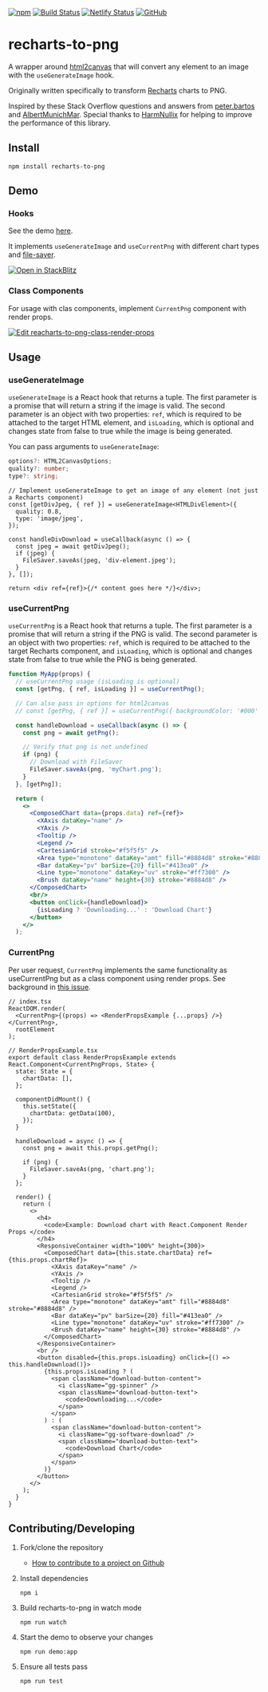 [![npm](https://img.shields.io/npm/v/recharts-to-png)](https://www.npmjs.com/package/recharts-to-png)
[![Build Status](https://travis-ci.com/brammitch/recharts-to-png.svg?branch=main)](https://app.travis-ci.com/github/brammitch/recharts-to-png)
[![Netlify Status](https://api.netlify.com/api/v1/badges/35b3343e-3abe-4c8b-bd68-e74e2e043a3d/deploy-status)](https://app.netlify.com/sites/recharts-to-png/deploys)
[![GitHub](https://img.shields.io/github/license/brammitch/recharts-to-png)](LICENSE)

# recharts-to-png

A wrapper around [html2canvas](https://github.com/niklasvh/html2canvas) that will convert any element to an image with the `useGenerateImage` hook.

Originally written specifically to transform [Recharts](https://github.com/recharts/recharts) charts to PNG.

Inspired by these Stack Overflow questions and answers from [peter.bartos](https://stackoverflow.com/questions/45086005/recharts-component-to-png/56223127?noredirect=1#comment100914961_56223127) and [AlbertMunichMar](https://stackoverflow.com/questions/57206626/download-chart-as-png-format-in-react-without-overwriting-the-dom). Special thanks to [HarmNullix](https://github.com/brammitch/recharts-to-png/issues/160#issuecomment-852812993) for helping to improve the performance of this library.

## Install

```
npm install recharts-to-png
```

## Demo

### Hooks

See the demo [here](https://recharts-to-png.netlify.app/).

It implements `useGenerateImage` and `useCurrentPng` with different chart types and [file-saver](https://www.npmjs.com/package/file-saver).

[![Open in StackBlitz](https://developer.stackblitz.com/img/open_in_stackblitz.svg)](https://stackblitz.com/github/brammitch/recharts-to-png-demo?file=src%2FApp.tsx)

### Class Components

For usage with clas components, implement `CurrentPng` component with render props.

[![Edit reacharts-to-png-class-render-props](https://codesandbox.io/static/img/play-codesandbox.svg)](https://codesandbox.io/p/sandbox/reacharts-to-png-class-render-props-vk4jbl)

## Usage

### useGenerateImage

`useGenerateImage` is a React hook that returns a tuple. The first parameter is a promise that will return a string if the image is valid. The second parameter is an object with two properties: `ref`, which is required to be attached to the target HTML element, and `isLoading`, which is optional and changes state from false to true while the image is being generated.

You can pass arguments to `useGenerateImage`:

```ts
options?: HTML2CanvasOptions;
quality?: number;
type?: string;
```

```tsx
// Implement useGenerateImage to get an image of any element (not just a Recharts component)
const [getDivJpeg, { ref }] = useGenerateImage<HTMLDivElement>({
  quality: 0.8,
  type: 'image/jpeg',
});

const handleDivDownload = useCallback(async () => {
  const jpeg = await getDivJpeg();
  if (jpeg) {
    FileSaver.saveAs(jpeg, 'div-element.jpeg');
  }
}, []);

return <div ref={ref}>{/* content goes here */}</div>;
```

### useCurrentPng

`useCurrentPng` is a React hook that returns a tuple. The first parameter is a promise that will return a string if the PNG is valid. The second parameter is an object with two properties: `ref`, which is required to be attached to the target Recharts component, and `isLoading`, which is optional and changes state from false to true while the PNG is being generated.

```jsx
function MyApp(props) {
  // useCurrentPng usage (isLoading is optional)
  const [getPng, { ref, isLoading }] = useCurrentPng();

  // Can also pass in options for html2canvas
  // const [getPng, { ref }] = useCurrentPng({ backgroundColor: '#000' });

  const handleDownload = useCallback(async () => {
    const png = await getPng();

    // Verify that png is not undefined
    if (png) {
      // Download with FileSaver
      FileSaver.saveAs(png, 'myChart.png');
    }
  }, [getPng]);

  return (
    <>
      <ComposedChart data={props.data} ref={ref}>
        <XAxis dataKey="name" />
        <YAxis />
        <Tooltip />
        <Legend />
        <CartesianGrid stroke="#f5f5f5" />
        <Area type="monotone" dataKey="amt" fill="#8884d8" stroke="#8884d8" />
        <Bar dataKey="pv" barSize={20} fill="#413ea0" />
        <Line type="monotone" dataKey="uv" stroke="#ff7300" />
        <Brush dataKey="name" height={30} stroke="#8884d8" />
      </ComposedChart>
      <br/>
      <button onClick={handleDownload}>
        {isLoading ? 'Downloading...' : 'Download Chart'}
      </button>
    </>
  );

```

### CurrentPng

Per user request, `CurrentPng` implements the same functionality as useCurrentPng but as a class component using render props. See background in [this issue](https://github.com/brammitch/recharts-to-png/issues/445).

```tsx
// index.tsx
ReactDOM.render(
  <CurrentPng>{(props) => <RenderPropsExample {...props} />}</CurrentPng>,
  rootElement
);

// RenderPropsExample.tsx
export default class RenderPropsExample extends React.Component<CurrentPngProps, State> {
  state: State = {
    chartData: [],
  };

  componentDidMount() {
    this.setState({
      chartData: getData(100),
    });
  }

  handleDownload = async () => {
    const png = await this.props.getPng();

    if (png) {
      FileSaver.saveAs(png, 'chart.png');
    }
  };

  render() {
    return (
      <>
        <h4>
          <code>Example: Download chart with React.Component Render Props </code>
        </h4>
        <ResponsiveContainer width="100%" height={300}>
          <ComposedChart data={this.state.chartData} ref={this.props.chartRef}>
            <XAxis dataKey="name" />
            <YAxis />
            <Tooltip />
            <Legend />
            <CartesianGrid stroke="#f5f5f5" />
            <Area type="monotone" dataKey="amt" fill="#8884d8" stroke="#8884d8" />
            <Bar dataKey="pv" barSize={20} fill="#413ea0" />
            <Line type="monotone" dataKey="uv" stroke="#ff7300" />
            <Brush dataKey="name" height={30} stroke="#8884d8" />
          </ComposedChart>
        </ResponsiveContainer>
        <br />
        <button disabled={this.props.isLoading} onClick={() => this.handleDownload()}>
          {this.props.isLoading ? (
            <span className="download-button-content">
              <i className="gg-spinner" />
              <span className="download-button-text">
                <code>Downloading...</code>
              </span>
            </span>
          ) : (
            <span className="download-button-content">
              <i className="gg-software-download" />
              <span className="download-button-text">
                <code>Download Chart</code>
              </span>
            </span>
          )}
        </button>
      </>
    );
  }
}
```

## Contributing/Developing

1. Fork/clone the repository
   - [How to contribute to a project on Github](https://gist.github.com/MarcDiethelm/7303312)
1. Install dependencies

   ```
   npm i
   ```

1. Build recharts-to-png in watch mode

   ```
   npm run watch
   ```

1. Start the demo to observe your changes

   ```
   npm run demo:app
   ```

1. Ensure all tests pass

   ```
   npm run test
   ```
